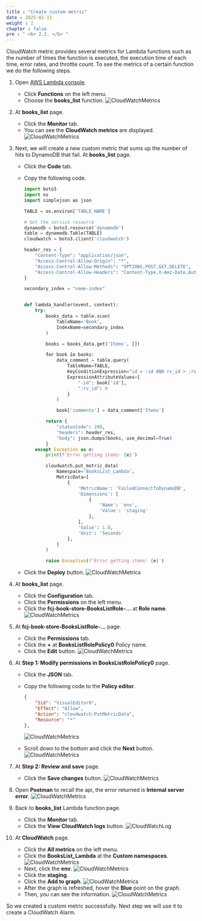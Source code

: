 ```yaml
---
title : "Create custom metric"
date : 2025-02-11
weight : 2
chapter : false
pre : " <b> 2.2. </b> "
---
```


CloudWatch metric provides several metrics for Lambda functions such as the number of times the function is executed, the execution time of each time, error rates, and throttle count. To see the metrics of a certain function we do the following steps.

1. Open [AWS Lambda console](https://us-east-1.console.aws.amazon.com/lambda/home?region=us-east-1#/functions).
    - Click **Functions** on the left menu.
    - Choose the **books_list** function.
      ![CloudWatchMetrics](/images/temp/1/5.png?width=90pc)

2. At **books_list** page.
    - Click the **Monitor** tab.
    - You can see the **CloudWatch metrics** are displayed.
      ![CloudWatchMetrics](/images/temp/1/12.png?width=90pc)

3. Next, we will create a new custom metric that sums up the number of hits to DynamoDB that fail. At **books_list** page.
    - Click the **Code** tab.
    - Copy the following code.

      ```python
      import boto3
      import os
      import simplejson as json

      TABLE = os.environ['TABLE_NAME']

      # Get the service resource
      dynamodb = boto3.resource('dynamodb')
      table = dynamodb.Table(TABLE)
      cloudwatch = boto3.client('cloudwatch')

      header_res = {
          "Content-Type": "application/json",
          "Access-Control-Allow-Origin": "*",
          "Access-Control-Allow-Methods": "OPTIONS,POST,GET,DELETE",
          "Access-Control-Allow-Headers": "Content-Type,X-Amz-Date,Authorization,X-Api-Key,X-Amz-Security-Token",
      }

      secondary_index = "name-index"


      def lambda_handler(event, context):
          try:
              books_data = table.scan(
                  TableName='Book',
                  IndexName=secondary_index
              )

              books = books_data.get('Items', [])

              for book in books:
                  data_comment = table.query(
                      TableName=TABLE,
                      KeyConditionExpression="id = :id AND rv_id > :rv_id",
                      ExpressionAttributeValues={
                          ":id": book['id'],
                          ":rv_id": 0
                      }
                  )

                  book['comments'] = data_comment['Items']

              return {
                  "statusCode": 200,
                  "headers": header_res,
                  "body": json.dumps(books, use_decimal=True)
              }
          except Exception as e:
              print(f'Error getting items: {e}')

              cloudwatch.put_metric_data(
                  Namespace='BooksList_Lambda',
                  MetricData=[
                      {
                          'MetricName': 'FailedConnectToDynamoDB',
                          'Dimensions': [
                              {
                                  'Name': 'env',
                                  'Value': 'staging'
                              },
                          ],
                          'Value': 1.0,
                          'Unit': 'Seconds'
                      },
                  ]
              )

              raise Exception(f'Error getting items: {e}')
      ```

    - Click the **Deploy** button.
      ![CloudWatchMetrics](/images/temp/1/13.png?width=90pc)

4. At **books_list** page.
    - Click the **Configuration** tab.
    - Click the **Permissions** on the left menu.
    - Click the **fcj-book-store-BooksListRole-...** at **Role name**.
      ![CloudWatchMetrics](/images/temp/1/14.png?width=90pc)

5. At **fcj-book-store-BooksListRole-...** page.
    - Click the **Permissions** tab.
    - Click the **+** at **BooksListRolePolicy0** Policy name.
    - Click the **Edit** button.
      ![CloudWatchMetrics](/images/temp/1/15.png?width=90pc)

6. At **Step 1: Modify permissions in BooksListRolePolicy0** page.
    - Click the **JSON** tab.
    - Copy the following code to the **Policy editor**.

      ```json
      {
          "Sid": "VisualEditor0",
          "Effect": "Allow",
          "Action": "cloudwatch:PutMetricData",
          "Resource": "*"
      },
      ```

      ![CloudWatchMetrics](/images/temp/1/16.png?width=90pc)
    - Scroll down to the bottom and click the **Next** button.
      ![CloudWatchMetrics](/images/temp/1/17.png?width=90pc)

7. At **Step 2: Review and save** page.
    - Click the **Save changes** button.
      ![CloudWatchMetrics](/images/temp/1/18.png?width=90pc)

8. Open **Postman** to recall the api, the error returned is **Internal server error**.
    ![CloudWatchMetrics](/images/temp/1/9.png?width=90pc)

9. Back to **books_list** Lambda function page.
    - Click the **Monitor** tab.
    - Click the **View CloudWatch logs** button.
      ![CloudWatchLog](/images/temp/1/6.png?width=90pc)

10. At **CloudWatch** page.
    - Click the **All metrics** on the left menu.
    - Click the **BooksList_Lambda** at the **Custom namespaces**.
      ![CloudWatchMetrics](/images/temp/1/19.png?width=90pc)
    - Next, click the **env**.
      ![CloudWatchMetrics](/images/temp/1/20.png?width=90pc)
    - Click the **staging**.
    - Click the **Add to graph**.
      ![CloudWatchMetrics](/images/temp/1/21.png?width=90pc)
    - After the graph is refreshed, hover the **Blue** point on the graph.
    - Then, you can see the information.
      ![CloudWatchMetrics](/images/temp/1/22.png?width=90pc)

So we created a custom metric successfully. Next step we will use it to create a CloudWatch Alarm.

